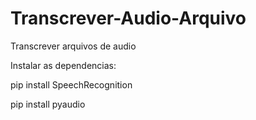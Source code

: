 # Transcrever-Audio-Arquivo
Transcrever arquivos de audio

Instalar as dependencias:

pip install SpeechRecognition

pip install pyaudio
